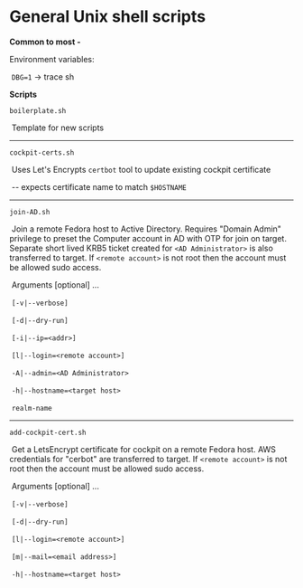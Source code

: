 # General Unix shell scripts

**Common to most -**

Environment variables:

​	`DBG=1` -> trace sh

**Scripts**

`boilerplate.sh`

​	Template for new scripts

------

`cockpit-certs.sh`

​	Uses Let's Encrypts `certbot` tool to update existing cockpit certificate

​	-- expects certificate name to match `$HOSTNAME`

------

`join-AD.sh`

​	Join a remote Fedora host to Active Directory.  Requires "Domain Admin" privilege to preset the Computer account in AD with OTP for join on target.  Separate short lived KRB5 ticket created for `<AD Administrator>` is also transferred to target.  If  `<remote account>` is not root then the account must be allowed sudo access.

​	Arguments [optional] ...

​	`[-v|--verbose]`

​	`[-d|--dry-run]`

​	`[-i|--ip=<addr>]`

​	`[l|--login=<remote account>]`

​	`-A|--admin=<AD Administrator>` 

​	`-h|--hostname=<target host>` 

​	`realm-name`

------

`add-cockpit-cert.sh`

​	Get a LetsEncrypt certificate for cockpit on a remote Fedora host.  AWS credentials for "cerbot" are transferred to target.  If  `<remote account>` is not root then the account must be allowed sudo access.

​	Arguments [optional] ...

​	`[-v|--verbose]`

​	`[-d|--dry-run]`

​	`[l|--login=<remote account>]`

​	`[m|--mail=<email address>]`

​	`-h|--hostname=<target host>` 
